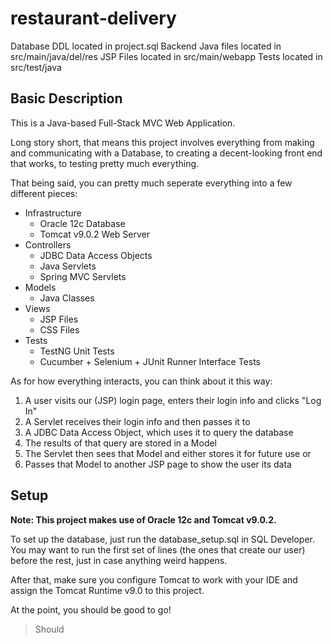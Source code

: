 # restaurant-delivery

Database DDL located in project.sql
Backend Java files located in src/main/java/del/res
JSP Files located in src/main/webapp
Tests located in src/test/java

## Basic Description

This is a Java-based Full-Stack MVC Web Application.

Long story short, that means this project involves everything from making and communicating with a Database, to creating a decent-looking front end that works, to testing pretty much everything.

That being said, you can pretty much seperate everything into a few different pieces:
- Infrastructure
  - Oracle 12c Database
  - Tomcat v9.0.2 Web Server
- Controllers
  - JDBC Data Access Objects
  - Java Servlets
  - Spring MVC Servlets
- Models
  - Java Classes
- Views
  - JSP Files
  - CSS Files
- Tests
  - TestNG Unit Tests
  - Cucumber + Selenium + JUnit Runner Interface Tests

As for how everything interacts, you can think about it this way:
1. A user visits our (JSP) login page, enters their login info and clicks "Log In"
2. A Servlet receives their login info and then passes it to
3. A JDBC Data Access Object, which uses it to query the database
4. The results of that query are stored in a Model
5. The Servlet then sees that Model and either stores it for future use or
6. Passes that Model to another JSP page to show the user its data

## Setup

**Note: This project makes use of Oracle 12c and Tomcat v9.0.2.**

To set up the database, just run the database_setup.sql in SQL Developer. You may want to run the first set of lines (the ones that create our user) before the rest, just in case anything weird happens.

After that, make sure you configure Tomcat to work with your IDE and assign the Tomcat Runtime v9.0 to this project.

At the point, you should be good to go!

>Should

##